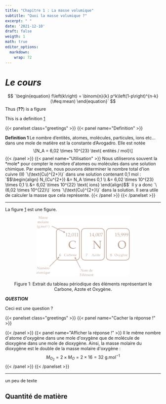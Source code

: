 ```yaml
---
title: "Chapitre 1 : La masse volumique"
subtitle: "Quoi la masse volumique ?"
excerpt: " "
date: '2021-12-10'
draft: false
weigth: 1
math: true
editor_options: 
  markdown: 
    wrap: 72
---
```



# *Le cours*

$$
`\begin{equation}
  f\left(k\right) = \binom{n}{k} p^k\left(1-p\right)^{n-k}
  (\#eq:mean)
\end{equation}`
$$
Thus (<strong>??</strong>) is a figure

This is a definition <a href="#def:avogadro">1</a>

{{< panelset class="greetings" >}}
{{< panel name="Definition" >}}
<div class="definition"><span class="definition" id="def:avogadro"><strong><span id="def:avogadro"></span>Definition 1  </strong></span>Le nombre d’entités, atomes, molécules, particules, ions etc… dans une mole de matière est la constante d’Avogadro. Elle est notée <span class="math display">\[N_A = 6,02 \times 10^{23} \text{ entités / mol}\]</span></div>
{{< /panel >}}
{{< panel name="Utilisation" >}}
Nous utiliserons souvent la *mole* pour compter le nombre d'atomes ou molécules dans une solution chimique. Par exemple, nous pouvons déterminer le nombre total d'ion cuivre (II) `\(\text{Cu}^{2+}\)` dans une solution contenant 0,1 mol : 
`$$\begin{align}
N_{Cu^{2+}} &= N_A \times 0,1 \\
            &= 6,02 \times 10^{23} \times 0,1 \\
            &= 6,02 \times 10^{22} \text{ ions}
\end{align}$$`
Il y a donc `\(6,02 \times 10^{22}\)` ions `\(\text{Cu}^{2+}\)` dans la solution. Il sera utile de calculer la masse que cela représente.
{{< /panel >}}
{{< /panelset >}}

---


La figure <a href="#fig:CNO">1</a> est une figure.

<div class="figure" style="text-align: center">
<img src="images/CNO.png" alt="Extrait du tableau périodique des éléments représentant le Carbone, Azote et Oxygène." width="60%" />
<p class="caption">Figure 1: Extrait du tableau périodique des éléments représentant le Carbone, Azote et Oxygène.</p>
</div>

***QUESTION***

Ceci est une question ? 

{{< panelset class="greetings" >}}
{{< panel name="Cacher la réponse !" >}}

{{< /panel >}}
{{< panel name="Afficher la réponse !" >}}
  Il le même nombre d'atome d'oxygène dans une mole d'oxygène que de
molécule de dioxygène dans une mole de dioxygène. Ainsi, la masse
molaire du dioxygène est le double de la masse molaire d'oxygène : 
$$ 
  M_{O_2} = 2 \times M_{O}
  = 2 \times 16
  = 32 \text{ g.mol}^{-1}
$$
{{< /panel >}}
{{< /panelset >}}

---

un peu de texte 

## Quantité de matière
